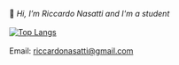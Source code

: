 👋 *Hi, I’m Riccardo Nasatti and I'm a student*
\
\
[![Top Langs](https://github-readme-stats.vercel.app/api/top-langs/?username=Nasatti)](https://github.com/anuraghazra/github-readme-stats)
\
\
Email: riccardonasatti@gmail.com
